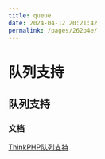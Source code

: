 ```yaml
---
title: queue
date: 2024-04-12 20:21:42
permalink: /pages/262b4e/
---
```

# 队列支持

## 队列支持

### 文档
[ThinkPHP队列支持](https://github.com/top-think/think-queue)
